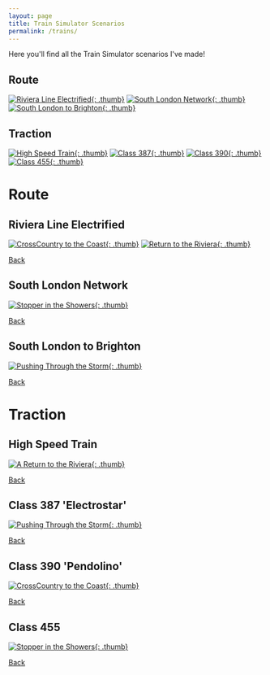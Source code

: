 ```yaml
---
layout: page
title: Train Simulator Scenarios
permalink: /trains/
---
```


Here you'll find all the Train Simulator scenarios I've made! 

## Route
[![Riviera Line Electrified](/images/routes/riviera-line-electrified-thumb.jpg){: .thumb}](#riviera-line-electrified)
[![South London Network](/images/routes/south-london-network-thumb.jpg){: .thumb}](#south-london-network)
[![South London to Brighton](/images/routes/south-london-to-brighton-thumb.jpg){: .thumb}](#south-london-to-brighton)

## Traction
[![High Speed Train](/images/trains/hst.jpg){: .thumb}](#high-speed-train)
[![Class 387](/images/trains/387.jpg){: .thumb}](#class-387-electrostar)
[![Class 390](/images/trains/390.jpg){: .thumb}](#class-390-pendolino)
[![Class 455](/images/trains/455.jpg){: .thumb}](#class-455)

# Route
## Riviera Line Electrified 
[![CrossCountry to the Coast](/images/scenarios/crosscountry-to-the-coast-thumb.jpg){: .thumb}](crosscountry-to-the-coast) 
[![Return to the Riviera](/images/scenarios/return-to-the-riviera-thumb.jpg){: .thumb}](return-to-the-riviera)

[Back](#route)

## South London Network
[![Stopper in the Showers](/images/scenarios/stopper-in-the-showers-thumb.jpg){: .thumb}](stopper-in-the-showers)

[Back](#route)

## South London to Brighton
[![Pushing Through the Storm](/images/scenarios/pushing-through-the-storm-thumb.jpg){: .thumb}](pushing-through-the-storm)

[Back](#route)

# Traction
## High Speed Train
[![A Return to the Riviera](/images/scenarios/return-to-the-riviera-thumb.jpg){: .thumb}](return-to-the-riviera)

[Back](#traction)

## Class 387 'Electrostar'
[![Pushing Through the Storm](/images/scenarios/pushing-through-the-storm-thumb.jpg){: .thumb}](pushing-through-the-storm)

[Back](#traction)

## Class 390 'Pendolino'
[![CrossCountry to the Coast](/images/scenarios/crosscountry-to-the-coast-thumb.jpg){: .thumb}](crosscountry-to-the-coast) 

[Back](#traction)

## Class 455
[![Stopper in the Showers](/images/scenarios/stopper-in-the-showers-thumb.jpg){: .thumb}](stopper-in-the-showers)

[Back](#traction)